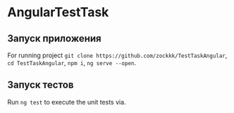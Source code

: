 # AngularTestTask

## Запуск приложения

For running project `git clone https://github.com/zockkk/TestTaskAngular`, `cd TestTaskAngular`, `npm i`, `ng serve --open`.

## Запуск тестов

Run `ng test` to execute the unit tests via.
